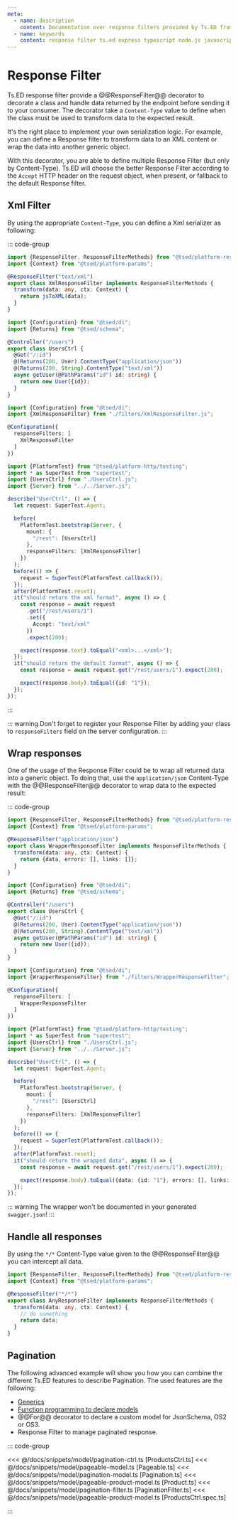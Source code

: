 ```yaml
---
meta:
  - name: description
    content: Documentation over response filters provided by Ts.ED framework. Use class to transform data before returning it to your consumer.
  - name: keywords
    content: response filter ts.ed express typescript node.js javascript decorators jsonschema class models
---
```


# Response Filter

Ts.ED response filter provide a @@ResponseFilter@@ decorator to decorate a class and handle data returned by the endpoint before sending it to your consumer.
The decorator take a `Content-Type` value to define when the class must be used to transform data to the expected result.

It's the right place to implement your own serialization logic. For example, you can define a Response filter to transform data to an XML content or wrap the data into another generic object.

With this decorator, you are able to define multiple Response Filter (but only by Content-Type). Ts.ED will choose the better
Response Filter according to the `Accept` HTTP header on the request object, when present, or fallback to the default Response filter.

## Xml Filter

By using the appropriate `Content-Type`, you can define a Xml serializer as following:

::: code-group

```typescript [XmlResponseFilter.ts]
import {ResponseFilter, ResponseFilterMethods} from "@tsed/platform-response-filter";
import {Context} from "@tsed/platform-params";

@ResponseFilter("text/xml")
export class XmlResponseFilter implements ResponseFilterMethods {
  transform(data: any, ctx: Context) {
    return jsToXML(data);
  }
}
```

```typescript [UserCtrl.ts]
import {Configuration} from "@tsed/di";
import {Returns} from "@tsed/schema";

@Controller("/users")
export class UsersCtrl {
  @Get("/:id")
  @(Returns(200, User).ContentType("application/json"))
  @(Returns(200, String).ContentType("text/xml"))
  async getUser(@PathParams("id") id: string) {
    return new User({id});
  }
}
```

```typescript [Server.ts]
import {Configuration} from "@tsed/di";
import {XmlResponseFilter} from "./filters/XmlResponseFilter.js";

@Configuration({
  responseFilters: [
    XmlResponseFilter
  ]
})
```

```typescript [UsersCtrl.spec.ts]
import {PlatformTest} from "@tsed/platform-http/testing";
import * as SuperTest from "supertest";
import {UsersCtrl} from "./UsersCtrl.js";
import {Server} from "../../Server.js";

describe("UserCtrl", () => {
  let request: SuperTest.Agent;

  before(
    PlatformTest.bootstrap(Server, {
      mount: {
        "/rest": [UsersCtrl]
      },
      responseFilters: [XmlResponseFilter]
    })
  );
  before(() => {
    request = SuperTest(PlatformTest.callback());
  });
  after(PlatformTest.reset);
  it("should return the xml format", async () => {
    const response = await request
      .get("/rest/users/1")
      .set({
        Accept: "text/xml"
      })
      .expect(200);

    expect(response.text).toEqual("<xml>...</xml>");
  });
  it("should return the default format", async () => {
    const response = await request.get("/rest/users/1").expect(200);

    expect(response.body).toEqual({id: "1"});
  });
});
```

:::

::: warning
Don't forget to register your Response Filter by adding your class to `responseFilters` field on the server configuration.
:::

## Wrap responses

One of the usage of the Response Filter could be to wrap all returned data into a generic object.
To doing that, use the `application/json` Content-Type with the @@ResponseFilter@@ decorator
to wrap data to the expected result:

::: code-group

```typescript [WrapperResponseFilter.ts]
import {ResponseFilter, ResponseFilterMethods} from "@tsed/platform-response-filter";
import {Context} from "@tsed/platform-params";

@ResponseFilter("application/json")
export class WrapperResponseFilter implements ResponseFilterMethods {
  transform(data: any, ctx: Context) {
    return {data, errors: [], links: []};
  }
}
```

```typescript [UserCtrl.ts]
import {Configuration} from "@tsed/di";
import {Returns} from "@tsed/schema";

@Controller("/users")
export class UsersCtrl {
  @Get("/:id")
  @(Returns(200, User).ContentType("application/json"))
  @(Returns(200, String).ContentType("text/xml"))
  async getUser(@PathParams("id") id: string) {
    return new User({id});
  }
}
```

```typescript [Server.ts]
import {Configuration} from "@tsed/di";
import {WrapperResponseFilter} from "./filters/WrapperResponseFilter";

@Configuration({
  responseFilters: [
    WrapperResponseFilter
  ]
})
```

```typescript [UsersCtrl.spec.ts]
import {PlatformTest} from "@tsed/platform-http/testing";
import * as SuperTest from "supertest";
import {UsersCtrl} from "./UsersCtrl.js";
import {Server} from "../../Server.js";

describe("UserCtrl", () => {
  let request: SuperTest.Agent;

  before(
    PlatformTest.bootstrap(Server, {
      mount: {
        "/rest": [UsersCtrl]
      },
      responseFilters: [XmlResponseFilter]
    })
  );
  before(() => {
    request = SuperTest(PlatformTest.callback());
  });
  after(PlatformTest.reset);
  it("should return the wrapped data", async () => {
    const response = await request.get("/rest/users/1").expect(200);

    expect(response.body).toEqual({data: {id: "1"}, errors: [], links: []});
  });
});
```

::: warning
The wrapper won't be documented in your generated `swagger.json`!
:::

## Handle all responses

By using the `*/*` Content-Type value given to the @@ResponseFilter@@ you can intercept all data.

```typescript
import {ResponseFilter, ResponseFilterMethods} from "@tsed/platform-response-filter";
import {Context} from "@tsed/platform-params";

@ResponseFilter("*/*")
export class AnyResponseFilter implements ResponseFilterMethods {
  transform(data: any, ctx: Context) {
    // do something
    return data;
  }
}
```

## Pagination

The following advanced example will show you how you can combine the different Ts.ED features to describe Pagination.
The used features are the following:

- [Generics](/docs/model#generics)
- [Function programming to declare models](/docs/model#using-functions)
- @@For@@ decorator to declare a custom model for JsonSchema, OS2 or OS3.
- Response Filter to manage paginated response.

::: code-group

<<< @/docs/snippets/model/pagination-ctrl.ts [ProductsCtrl.ts]
<<< @/docs/snippets/model/pageable-model.ts [Pageable.ts]
<<< @/docs/snippets/model/pagination-model.ts [Pagination.ts]
<<< @/docs/snippets/model/pageable-product-model.ts [Product.ts]
<<< @/docs/snippets/model/pagination-filter.ts [PaginationFilter.ts]
<<< @/docs/snippets/model/pageable-product-model.ts [ProductsCtrl.spec.ts]

:::
